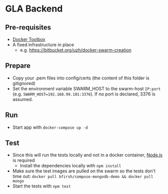 # GLA Backend

## Pre-requisites
* [Docker Toolbox](https://www.docker.com/products/docker-toolbox)
* A fixed infrastructure in place
  * e.g. https://bitbucket.org/uzh/docker-swarm-creation

## Prepare
* Copy your .pem files into config/certs (the content of this folder is gitignored)
* Set the environment variable SWARM_HOST to the swarm-host `IP:port` (e.g. `SWARM_HOST=192.168.99.101:3376`). If no port is declared, 3376 is assumed.

## Run
* Start app with `docker-compose up -d`

## Test
* Since this will run the tests locally and not in a docker container, [Node.js](https://nodejs.org/en/download/) is required
    * Install the dependencies locally with `npm install`
* Make sure the test images are pulled on the swarm so the tests don't time out: `docker pull bfirsh/compose-mongodb-demo && docker pull mongo`
* Start the tests with `npm test`
